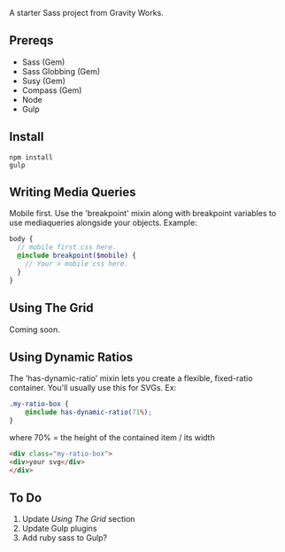 A starter Sass project from Gravity Works.

## Prereqs
* Sass (Gem)
* Sass Globbing (Gem)
* Susy (Gem)
* Compass (Gem)
* Node
* Gulp

## Install

```
npm install
gulp
```

## Writing Media Queries
Mobile first. Use the 'breakpoint' mixin along with breakpoint variables to use mediaqueries alongside your objects. Example:
```scss
body {
  // mobile first css here.
  @include breakpoint($mobile) {
    // Your > mobile css here.
  }
}
```

## Using The Grid
Coming soon.

## Using Dynamic Ratios
The 'has-dynamic-ratio' mixin lets you create a flexible, fixed-ratio container. You'll usually use this for SVGs.
Ex:
```scss
.my-ratio-box {
	@include has-dynamic-ratio(71%);
}
```
where 70% = the height of the contained item / its width
```html
<div class="my-ratio-box">
<div>your svg</div>
</div>
```

## To Do
1. Update *Using The Grid* section
2. Update Gulp plugins
3. Add ruby sass to Gulp?
